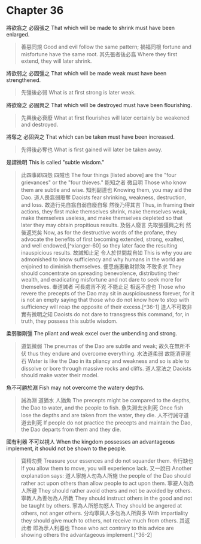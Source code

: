 # Chapter 36

將欲翕之
必固張之
That which will be made to shrink
must have been enlarged.

> 善惡同規
Good and evil follow the same pattern;
禍福同根
fortune and misfortune have the same root.
其先張者後必翕
Where they first extend, they will later shrink.

將欲弱之
必固彊之
That which will be made weak
must have been strengthened.

> 先彊後必弱
What is at first strong is later weak.

將欲廢之
必固興之
That which will be destroyed
must have been flourishing.

> 先興後必衰廢
What at first flourishes will later certainly be weakened and destroyed.

將奪之
必固與之
That which can be taken
must have been increased.

> 先得後必奪也
What is first gained will later be taken away. 

是謂微明
This is called "subtle wisdom."

> 此四事即四怨
四賊也
The four things [listed above] are the "four grievances"
or the "four thieves."
能知之者
微且明
Those who know them are subtle and wise.
知則副道也
Knowing them, you may aid the Dao.
道人畏翕弱廢奪
Daoists fear shrinking, weakness, destruction, and loss.
故造行先自翕自弱自廢自奪
然後乃得其吉
Thus, in framing their actions, they first make themselves shrink, make themselves weak, make themselves useless, and make themselves depleted
so that later they may obtain propitious results.
及俗人廢言
先取張彊興之利
然後返兇矣
Now, as for the destructive words of the profane,
they advocate the benefits of first becoming extended, strong, exalted, and well endowed,[^xianger-60]
so they later face the resulting inauspicious results.
故誡知止足
令人於世間裁自如
This is why you are admonished to know sufficiency
and why humans in the world are enjoined to diminish themselves.
便思施惠散財除殃
不敢多求
They should concentrate on spreading benevolence, distributing their wealth, and eradicating misfortune
and not dare to seek more for themselves.
奉道誡者
可長處吉不兇
不能止足
相返不虛也
Those who revere the precepts of the Dao
may sit in auspiciousness forever, for it is not an empty saying
that those who do not know how to stop with sufficiency
will reap the opposite of their excess.[^36-1]
道人不可敢非
實有微明之知
Daoists do not dare to transgress this command,
for, in truth, they possess this subtle wisdom.

柔弱勝剛彊
The pliant and weak excel over the unbending and strong.

> 道氣微弱
The pneumas of the Dao are subtle and weak;
故久在無所不伏
thus they endure and overcome everything.
水法道柔弱
故能消穿崖石
Water is like the Dao in its pliancy and weakness
and so is able to dissolve or bore through massive rocks and cliffs.
道人當法之
Daoists should make water their model.

魚不可勝於淵
Fish may not overcome the watery depths.

> 誡為淵
道猶水
人猶魚
The precepts might be compared to the depths,
the Dao to water,
and the people to fish.
魚失淵去水則死
Once fish lose the depths and are taken from the water, they die.
人不行誡守道
道去則死
If people do not practice the precepts and maintain the Dao,
the Dao departs from them and they die.

國有利器
不可以視人
When the kingdom possesses an advantageous implement, it should not be shown to the people.

> 寶精勿費
Treasure your essences and do not squander them.
令行缺也
If you allow them to move, you will experience lack.
又一說曰
Another explanation says:
道人寧施人勿為人所施
the people of the Dao should rather act upon others than allow people to act upon them.
寧避人勿為人所避
They should rather avoid others and not be avoided by others.
寧教人為善勿為人所教
They should instruct others in the good and not be taught by others.
寧為人所怒勿怒人
They should be angered at others, not anger others.
分均寧與人多勿為人所與多
With impartiality they should give much to others, not receive much from others.
其返此者
即為示人利器也
Those who act contrary to this advice
are showing others the advantageous implement.[^36-2]
